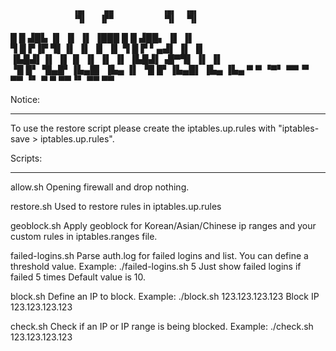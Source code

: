                   ▗▄▖    ▄▄           ▗▄▖  ▗▄▖  
                  ▝▜▌   ▐▛▀           ▝▜▌  ▝▜▌  
   █   █ ▟█▙ ▐▌ ▐▌ ▐▌  ▐███ █   █ ▟██▖ ▐▌   ▐▌  
   ▜ █ ▛▐▛ ▜▌▐▌ ▐▌ ▐▌   ▐▌  ▜ █ ▛ ▘▄▟▌ ▐▌   ▐▌  
   ▐▙█▟▌▐▌ ▐▌▐▌ ▐▌ ▐▌   ▐▌  ▐▙█▟▌▗█▀▜▌ ▐▌   ▐▌  
   ▝█ █▘▝█▄█▘▐▙▄█▌ ▐▙▄  ▐▌  ▝█ █▘▐▙▄█▌ ▐▙▄  ▐▙▄ 
    ▀ ▀  ▝▀▘  ▀▀▝▘  ▀▀  ▝▘   ▀ ▀  ▀▀▝▘  ▀▀   ▀▀ 

Notice:
************
To use the restore script please create the iptables.up.rules with "iptables-save > iptables.up.rules".


Scripts:
************

allow.sh
	Opening firewall and drop nothing.

restore.sh
	Used to restore rules in iptables.up.rules

geoblock.sh
	Apply geoblock for Korean/Asian/Chinese ip ranges and your
	custom rules in iptables.ranges file.

failed-logins.sh
	Parse auth.log for failed logins and list. You can define
	a threshold value.
	Example:
		./failed-logins.sh 5
		Just show failed logins if failed 5 times
	Default value is 10.

block.sh
	Define an IP to block.
	Example:
		./block.sh 123.123.123.123
		Block IP 123.123.123.123

check.sh
	Check if an IP or IP range is being blocked.
	Example:
		./check.sh 123.123.123.123

